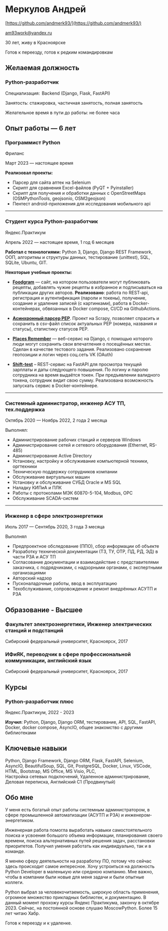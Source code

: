 Меркулов Андрей
=

[https://github.com/andmerk93/](https://github.com/andmerk93/)

am93work@yandex.ru

30 лет, живу в Красноярске

Готов к переезду, готов к редким командировкам

Желаемая должность
---

### Python-разработчик  

Специализация:  Backend (Django, Flask, FastAPI)

Занятость: стажировка, частичная занятость, полная занятость

Желательное время в пути до работы: не более часа

Опыт работы — 6 лет
---

### Программист Python
Фриланс

Март 2023 — настоящее время

**Реализовал проекты:**
- Парсер для сайта аптек на Selenium
- Скрипт для сравнения Excel-файлов (PyQT + Pyinstaller)
- Скрипт для получения и обработки данных с OpenStreetMaps (OSMPythonTools, geojsonio, OSM2geojson)
- Пентест android-приложения для исследования мобильного api

---
### Студент курса Python-разработчик
Яндекс.Практикум

Апрель 2022 — настоящее время, 1 год 6 месяцев

**Работал с технологиями:**
Python 3, Django, Django REST Framework, ООП, алгоритмы и структуры данных, тестирование (unittest), SQL, SQLite, Ubuntu, GIT. 

**Некоторые учебные проекты:**
- [**Foodgram**](https://github.com/andmerk93/foodgram-project-react) — сайт, на котором пользователи могут публиковать рецепты, добавлять чужие рецепты в избранное и подписываться на публикации других авторов. 
**Реализовано**: работа по REST-api, регистрация и аутентификация (пароли и токены), получение, создание и удаление записей (с картинками), работа в Docker-контейнерах, обвязанных в Docker compose, CI/CD на GithubActions.


- [**Асинхронный парсер PEP**](https://github.com/andmerk93/scrapy_parser_pep). Проект на Scrapy, позволяет спрасить и сохранить в csv-файл список актуальных PEP (номера, названия и статусы), статистику статусов PEP.


- [**Places Remember**](https://github.com/andmerk93/remember_maps) — веб-сервис на Django, с помощью которого люди могут сохранить свои впечатления о посещённых местах. Сделан в качестве тестового задания.
Реализовано сохранение геопозиции и логин через соц.сеть VK (OAuth)


- [**Shift-test**](https://github.com/andmerk93/shift-test) – REST-сервис на FastAPI для просмотра текущей зарплаты и даты следующего повышения. По логину и паролю сотрудника на время выдаётся токен. При предъявлении валидного токена, сотрудник видит свою сумму. Реализована возможность запускать сервис в Docker-контейнере.

---
### Системный администратор, инженер АСУ ТП, тех.поддержка

Октябрь 2020 — Ноябрь 2022, 2 года 2 месяца

Выполнял:
- Администрирование рабочих станций и серверов Windows
- Администрирование сетей и сетевого оборудования (Ethernet, RS-485)
- Администрирование Active Directory
- Установку, настройку и обслуживание компьютерной техники, оргтехники
- Техническую поддержку сотрудников компании
- Обслуживание виртуальных машин
- Установку и обслуживание СУБД Oracle и MS SQL
- Наладку КИПиА и ПЛК
- Работы с протоколами МЭК 60870-5-104, Modbus, OPC
- Обслуживание SCADA-систем

---

### Инженер в сфере электроэнергетики

Июль 2017 — Сентябрь 2020, 3 года 3 месяца

Выполнял
- Предпроектное обследование (ППО), сбор информации об объекте
- Разработку технической документации (ТЗ, ТУ, ОТР, ПД, РД, ЭД) в части РЗА и АСУ ТП
- Согласование документации и взаимодействие с представителями заказчика, с подрядчиками, с надзорными органами, с экспертными организациями 
- Авторский надзор
- Пусконаладочные работы, ввод в эксплуатацию
- Техобслуживание, сопровождение и ремонт внедрённых АСУТП и РЗА

Образование - Высшее
---

### Факультет электроэнергетики, Инженер электрических станций и подстанций
Сибирский федеральный университет, Красноярск, 2017

### ИФиЯК, переводчик в сфере профессиональной коммуникации, английский язык
Сибирский федеральный университет, Красноярск, 2017

Курсы
---

### Python-разработчик плюс 
Яндекс.Практикум, 2022 - 2023

**Изучил**: Python, Django, Django ORM, тестирование, API, SQL, FastAPI, Docker, docker compose, AsyncIO, общее знакомство с другими библиотеками

Ключевые навыки
---

Python, Django Framework, Django ORM, Flask, FastAPI, Selenium, AsyncIO, BeautifulSoup, SQL, Git, PostgreSQL, Docker, Linux,  VSCode, HTML, Bootstrap, MS Office, MS Visio, PLC, Настройка сетевых подключений, Удаленное администрирование, Деловая переписка, Английский C1 (Продвинутый)


Обо мне
---

У меня есть богатый опыт работы системным администратором, в сфере промышленной автоматизации (АСУТП и РЗА) и инженером-энергетиком. 

Инженерная работа помогла выработать навыки самостоятельного поиска и усвоения большого объема информации, планирования своего времени, поиска альтернативных путей решения задач, расстановки приоритетов. Получил умения работать как индивидуально, так и в команде.

Я меняю сферу деятельности на разработку ПО, потому что сейчас здесь происходит самое интересное. Хочу устроиться на должность Python Developer в маленькую или среднюю компанию. Мне важно, чтобы в компании были новые для меня задачи и были опытные коллеги. 
 
Python выбрал за человекочитаемость, широкую область применения, огромное множество прикладных библиотек, и документацию. В данный момент прохожу курсы Яндекс Практикума, закончу в октябре 2023.
Сейчас, на постоянной основе слушаю MoscowPython. Более 15 лет читаю Хабр. 
 
Готов к переезду и к удаленке.